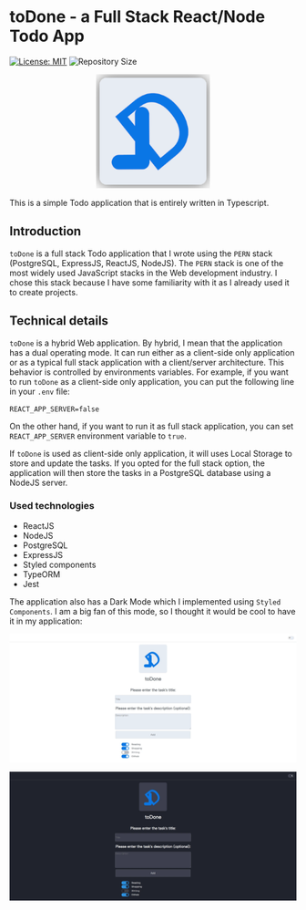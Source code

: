 # toDone - a Full Stack React/Node Todo App

[![License: MIT](https://img.shields.io/badge/license-MIT-blue.svg)](https://opensource.org/licenses/MIT)
![Repository Size](https://img.shields.io/github/repo-size/bbarcesaj125/todone)

<p align="center">
	<img width="200" src="https://raw.githubusercontent.com/bbarcesaj125/todone/main/images/Logo-Github.png" alt="toDone Logo">
</p>

This is a simple Todo application that is entirely written in Typescript.

## Introduction

`toDone` is a full stack Todo application that I wrote using the `PERN` stack (PostgreSQL, ExpressJS, ReactJS, NodeJS).
The `PERN` stack is one of the most widely used JavaScript stacks in the Web development industry.
I chose this stack because I have some familiarity with it as I already used it to create projects.

## Technical details

`toDone` is a hybrid Web application. By hybrid, I mean that the application has a dual operating mode. It can run either
as a client-side only application or as a typical full stack application with a client/server architecture.
This behavior is controlled by environments variables.
For example, if you want to run `toDone` as a client-side only application, you can put the following line in your `.env` file:

    REACT_APP_SERVER=false

On the other hand, if you want to run it as full stack application, you can set `REACT_APP_SERVER` environment variable to `true`.

If `toDone` is used as client-side only application, it will uses Local Storage to store and update the tasks.
If you opted for the full stack option, the application will then store the tasks in a PostgreSQL database using a NodeJS server.

### Used technologies

- ReactJS
- NodeJS
- PostgreSQL
- ExpressJS
- Styled components
- TypeORM
- Jest

The application also has a Dark Mode which I implemented using `Styled Components`. I am a big fan of this mode, so I thought
it would be cool to have it in my application:

<p align="center">
	<img width="800" src="https://raw.githubusercontent.com/bbarcesaj125/todone/main/images/light-mode.webP" alt="toDone light mode">
</p>

<p align="center">
	<img width="800" src="https://raw.githubusercontent.com/bbarcesaj125/todone/main/images/dark-mode.webP" alt="toDone dark mode">
</p>
